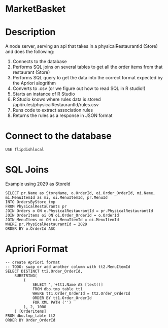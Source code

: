 # MarketBasket

# Description
A node server, serving an api that takes in a physicalRestaurantId (Store) and does the following:
1. Connects to the database
2. Performs SQL joins on several tables to get all the order items from that restaurant (Store)
3. Performs SQL query to get the data into the correct format expected by the Apriori alogrithm
4. Converts to .csv (or we figure out how to read SQL in R studio!)
5. Starts an instance of R Studio
6. R Studio knows where rules data is stored /api/rules/physicalRestaurantId/rules.csv
7. Runs code to extract association rules 
8. Returns the rules as a response in JSON format

# Connect to the database

```
USE flipdishlocal
```

# SQL Joins
Example using 2029 as StoreId

```
SELECT pr.Name as StoreName, o.OrderId, oi.Order_OrderId, mi.Name, mi.MenuItemId as mi, oi.MenuItemId, pr.MenuId
INTO OrdersByStore_tmp
FROM PhysicalRestaurants pr
JOIN Orders o ON o.PhysicalRestaurantId = pr.PhysicalRestaurantId
JOIN OrderItems oi ON oi.Order_OrderId = o.OrderId
JOIN MenuItems mi ON mi.MenuItemId = oi.MenuItemId
WHERE pr.PhysicalRestaurantId = 2029
ORDER BY o.OrderId ASC
```



# Apriori Format
```
-- create Apriori format
-- TODO: swap or add another column with tt2.MenuItemId
SELECT DISTINCT tt2.Order_OrderId,
	SUBSTRING(
		(
			SELECT ','+tt1.Name AS [text()]
			FROM dbo.tmp_table tt1
			WHERE tt1.Order_OrderId = tt2.Order_OrderId
			ORDER BY tt1.Order_OrderId
			FOR XML PATH ('')
		), 2, 1000
	) [OrderItems]
FROM dbo.tmp_table tt2
ORDER BY Order_OrderId
```




